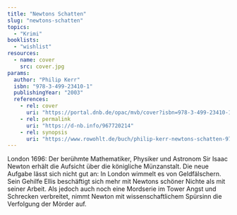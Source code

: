 ```yaml
---
title: "Newtons Schatten"
slug: "newtons-schatten"
topics:
  - "Krimi"
booklists:
  - "wishlist"
resources:
  - name: cover
    src: cover.jpg
params:
  author: "Philip Kerr"
  isbn: "978-3-499-23410-1"
  publishingYear: "2003"
  references:
    - rel: cover
      uri: "https://portal.dnb.de/opac/mvb/cover?isbn=978-3-499-23410-1"
    - rel: permalink
      uri: "https://d-nb.info/967720214"
    - rel: synopsis
      uri: "https://www.rowohlt.de/buch/philip-kerr-newtons-schatten-9783499234101"
---
```

London 1696: Der berühmte Mathematiker, Physiker und Astronom Sir Isaac Newton 
erhält die Aufsicht über die königliche Münzanstalt. Die neue Aufgabe lässt 
sich nicht gut an: In London wimmelt es von Geldfälschern. Sein Gehilfe Ellis 
beschäftigt sich mehr mit Newtons schöner Nichte als mit seiner Arbeit. Als 
jedoch auch noch eine Mordserie im Tower Angst und Schrecken verbreitet, nimmt 
Newton mit wissenschaftlichem Spürsinn die Verfolgung der Mörder auf.